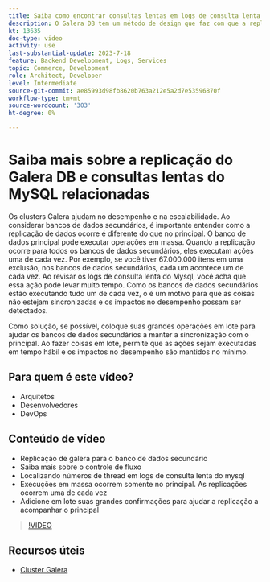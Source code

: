 ```yaml
---
title: Saiba como encontrar consultas lentas em logs de consulta lenta do mysql e por que o método de design de replicação do Galera DB pode ser o motivo
description: O Galera DB tem um método de design que faz com que a replicação de dados em bancos de dados secundários demore mais do que o principal. Saiba como localizar esses eventos no log de consulta lenta do mysql e o motivo pelo qual você vê entradas nos logs de consulta lenta e talvez como evitá-los no futuro.
kt: 13635
doc-type: video
activity: use
last-substantial-update: 2023-7-18
feature: Backend Development, Logs, Services
topic: Commerce, Development
role: Architect, Developer
level: Intermediate
source-git-commit: ae85993d98fb8620b763a212e5a2d7e53596870f
workflow-type: tm+mt
source-wordcount: '303'
ht-degree: 0%

---
```


# Saiba mais sobre a replicação do Galera DB e consultas lentas do MySQL relacionadas

Os clusters Galera ajudam no desempenho e na escalabilidade. Ao considerar bancos de dados secundários, é importante entender como a replicação de dados ocorre é diferente do que no principal. O banco de dados principal pode executar operações em massa. Quando a replicação ocorre para todos os bancos de dados secundários, eles executam ações uma de cada vez. Por exemplo, se você tiver 67.000.000 itens em uma exclusão, nos bancos de dados secundários, cada um acontece um de cada vez. Ao revisar os logs de consulta lenta do Mysql, você acha que essa ação pode levar muito tempo. Como os bancos de dados secundários estão executando tudo um de cada vez, o é um motivo para que as coisas não estejam sincronizadas e os impactos no desempenho possam ser detectados.

Como solução, se possível, coloque suas grandes operações em lote para ajudar os bancos de dados secundários a manter a sincronização com o principal. Ao fazer coisas em lote, permite que as ações sejam executadas em tempo hábil e os impactos no desempenho são mantidos no mínimo.

## Para quem é este vídeo?

- Arquitetos
- Desenvolvedores
- DevOps

## Conteúdo de vídeo

- Replicação de galera para o banco de dados secundário
- Saiba mais sobre o controle de fluxo
- Localizando números de thread em logs de consulta lenta do mysql
- Execuções em massa ocorrem somente no principal. As replicações ocorrem uma de cada vez
- Adicione em lote suas grandes confirmações para ajudar a replicação a acompanhar o principal

>[!VIDEO](https://video.tv.adobe.com/v/3421688?learn=on)

## Recursos úteis

- [Cluster Galera](https://galeracluster.com/)
